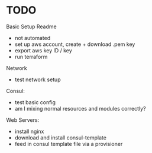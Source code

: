 # TODO

Basic Setup Readme
- not automated
- set up aws account, create + download .pem key
- export aws key ID / key
- run terraform


Network
- test network setup


Consul:
- test basic config
- am I mixing normal resources and modules correctly?

Web Servers:
- install nginx
- download and install consul-template
- feed in consul template file via a provisioner

